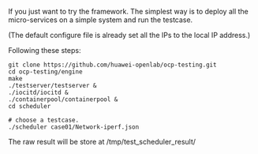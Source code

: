 If you just want to try the framework.
The simplest way is to deploy all the micro-services on a simple system and run the testcase.

(The default configure file is already set all the IPs to the local IP address.)

Following these steps:

```
git clone https://github.com/huawei-openlab/ocp-testing.git
cd ocp-testing/engine
make
./testserver/testserver &
./iocitd/iocitd &
./containerpool/containerpool &
cd scheduler

# choose a testcase.
./scheduler case01/Network-iperf.json

```
The raw result will be store at /tmp/test_scheduler_result/
